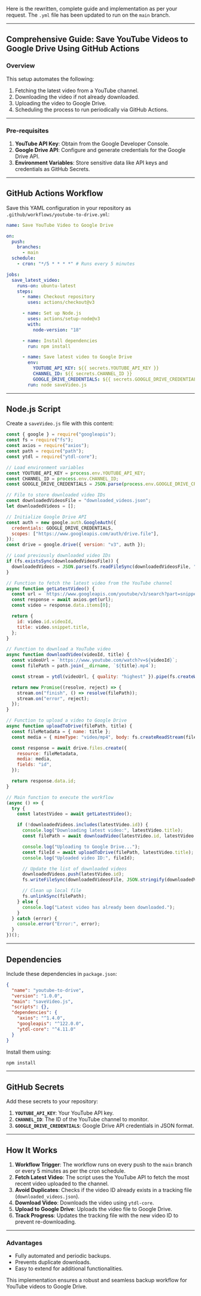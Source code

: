Here is the rewritten, complete guide and implementation as per your request. The `.yml` file has been updated to run on the `main` branch.

---

## **Comprehensive Guide: Save YouTube Videos to Google Drive Using GitHub Actions**

### **Overview**
This setup automates the following:
1. Fetching the latest video from a YouTube channel.
2. Downloading the video if not already downloaded.
3. Uploading the video to Google Drive.
4. Scheduling the process to run periodically via GitHub Actions.

---

### **Pre-requisites**
1. **YouTube API Key**: Obtain from the Google Developer Console.
2. **Google Drive API**: Configure and generate credentials for the Google Drive API.
3. **Environment Variables**: Store sensitive data like API keys and credentials as GitHub Secrets.

---

## **GitHub Actions Workflow**
Save this YAML configuration in your repository as `.github/workflows/youtube-to-drive.yml`:

```yaml
name: Save YouTube Video to Google Drive

on:
  push:
    branches:
      - main
  schedule:
    - cron: "*/5 * * * *" # Runs every 5 minutes

jobs:
  save_latest_video:
    runs-on: ubuntu-latest
    steps:
      - name: Checkout repository
        uses: actions/checkout@v3

      - name: Set up Node.js
        uses: actions/setup-node@v3
        with:
          node-version: "18"

      - name: Install dependencies
        run: npm install

      - name: Save latest video to Google Drive
        env:
          YOUTUBE_API_KEY: ${{ secrets.YOUTUBE_API_KEY }}
          CHANNEL_ID: ${{ secrets.CHANNEL_ID }}
          GOOGLE_DRIVE_CREDENTIALS: ${{ secrets.GOOGLE_DRIVE_CREDENTIALS }}
        run: node saveVideo.js
```

---

## **Node.js Script**
Create a `saveVideo.js` file with this content:

```javascript
const { google } = require("googleapis");
const fs = require("fs");
const axios = require("axios");
const path = require("path");
const ytdl = require("ytdl-core");

// Load environment variables
const YOUTUBE_API_KEY = process.env.YOUTUBE_API_KEY;
const CHANNEL_ID = process.env.CHANNEL_ID;
const GOOGLE_DRIVE_CREDENTIALS = JSON.parse(process.env.GOOGLE_DRIVE_CREDENTIALS);

// File to store downloaded video IDs
const downloadedVideosFile = "downloaded_videos.json";
let downloadedVideos = [];

// Initialize Google Drive API
const auth = new google.auth.GoogleAuth({
  credentials: GOOGLE_DRIVE_CREDENTIALS,
  scopes: ["https://www.googleapis.com/auth/drive.file"],
});
const drive = google.drive({ version: "v3", auth });

// Load previously downloaded video IDs
if (fs.existsSync(downloadedVideosFile)) {
  downloadedVideos = JSON.parse(fs.readFileSync(downloadedVideosFile, "utf-8"));
}

// Function to fetch the latest video from the YouTube channel
async function getLatestVideo() {
  const url = `https://www.googleapis.com/youtube/v3/search?part=snippet&channelId=${CHANNEL_ID}&maxResults=1&order=date&key=${YOUTUBE_API_KEY}`;
  const response = await axios.get(url);
  const video = response.data.items[0];

  return {
    id: video.id.videoId,
    title: video.snippet.title,
  };
}

// Function to download a YouTube video
async function downloadVideo(videoId, title) {
  const videoUrl = `https://www.youtube.com/watch?v=${videoId}`;
  const filePath = path.join(__dirname, `${title}.mp4`);

  const stream = ytdl(videoUrl, { quality: "highest" }).pipe(fs.createWriteStream(filePath));

  return new Promise((resolve, reject) => {
    stream.on("finish", () => resolve(filePath));
    stream.on("error", reject);
  });
}

// Function to upload a video to Google Drive
async function uploadToDrive(filePath, title) {
  const fileMetadata = { name: title };
  const media = { mimeType: "video/mp4", body: fs.createReadStream(filePath) };

  const response = await drive.files.create({
    resource: fileMetadata,
    media: media,
    fields: "id",
  });

  return response.data.id;
}

// Main function to execute the workflow
(async () => {
  try {
    const latestVideo = await getLatestVideo();

    if (!downloadedVideos.includes(latestVideo.id)) {
      console.log("Downloading latest video:", latestVideo.title);
      const filePath = await downloadVideo(latestVideo.id, latestVideo.title);

      console.log("Uploading to Google Drive...");
      const fileId = await uploadToDrive(filePath, latestVideo.title);
      console.log("Uploaded video ID:", fileId);

      // Update the list of downloaded videos
      downloadedVideos.push(latestVideo.id);
      fs.writeFileSync(downloadedVideosFile, JSON.stringify(downloadedVideos, null, 2));

      // Clean up local file
      fs.unlinkSync(filePath);
    } else {
      console.log("Latest video has already been downloaded.");
    }
  } catch (error) {
    console.error("Error:", error);
  }
})();
```

---

## **Dependencies**
Include these dependencies in `package.json`:

```json
{
  "name": "youtube-to-drive",
  "version": "1.0.0",
  "main": "saveVideo.js",
  "scripts": {},
  "dependencies": {
    "axios": "^1.4.0",
    "googleapis": "^122.0.0",
    "ytdl-core": "^4.11.0"
  }
}
```

Install them using:

```bash
npm install
```

---

## **GitHub Secrets**
Add these secrets to your repository:
1. **`YOUTUBE_API_KEY`**: Your YouTube API key.
2. **`CHANNEL_ID`**: The ID of the YouTube channel to monitor.
3. **`GOOGLE_DRIVE_CREDENTIALS`**: Google Drive API credentials in JSON format.

---

## **How It Works**
1. **Workflow Trigger**: The workflow runs on every push to the `main` branch or every 5 minutes as per the cron schedule.
2. **Fetch Latest Video**: The script uses the YouTube API to fetch the most recent video uploaded to the channel.
3. **Avoid Duplicates**: Checks if the video ID already exists in a tracking file (`downloaded_videos.json`).
4. **Download Video**: Downloads the video using `ytdl-core`.
5. **Upload to Google Drive**: Uploads the video file to Google Drive.
6. **Track Progress**: Updates the tracking file with the new video ID to prevent re-downloading.

---

### **Advantages**
- Fully automated and periodic backups.
- Prevents duplicate downloads.
- Easy to extend for additional functionalities.

This implementation ensures a robust and seamless backup workflow for YouTube videos to Google Drive.
